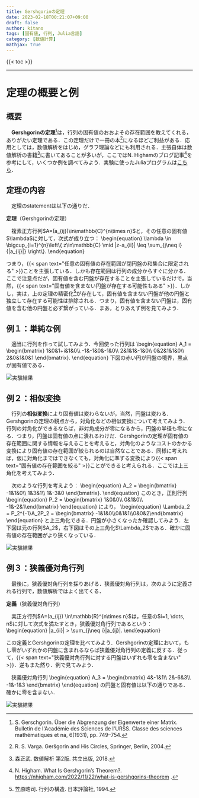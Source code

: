 ```yaml
---
title: Gershgorinの定理
date: 2023-02-18T00:21:07+09:00
draft: false
author: kitano
tags: [固有値, 行列, Julia言語]
category: [数値計算]
mathjax: true
---
```

{{< toc >}}

***

# 定理の概要と例

## 概要
　**Gershgorinの定理**[^1]は，行列の固有値のおおよその存在範囲を教えてくれる，ありがたい定理である．この定理だけで一冊の本[^5]になるほどご利益がある．応用としては，数値解析をはじめ，グラフ理論などにも利用される．主張自体は数値解析の書籍[^4]に書いてあることが多いが，ここではN. Highamのブログ記事[^2]を参考にして，いくつか例を調べてみよう．実験に使ったJuliaプログラムは[こちら](https://github.com/kitano-AppMath/my-julia-works/blob/main/Gershgorin's-Theorem.ipynb)．

## 定理の内容
　定理のstatementは以下の通りだ．
<div>
<b>定理</b>（Gershgorinの定理）
<p>　複素正方行列$A=(a_{ij})\in\mathbb{C}^{n\times n}$と，その任意の固有値$\lambda$に対して，次式が成り立つ：
\begin{equation}
\lambda \in \bigcup_{i=1}^{n}\left\{ z\in\mathbb{C} \mid  |z-a_{ii}| \leq \sum_{j\neq i}{|a_{ij}|} \right\}.  
\end{equation}
</p>
</div>

つまり，{{< span text="任意の固有値の存在範囲が閉円盤の和集合に限定される" >}}ことを主張している．しかも存在範囲は行列の成分からすぐに分かる．ここで注意点だが，固有値を含む円盤が存在することを主張しているだけで，当然，{{< span text="固有値を含まない円盤が存在する可能性もある" >}}．しかし，実は，上の定理の精密化[^3]が存在して，固有値を含まない円盤が他の円盤と独立して存在する可能性は排除される．つまり，固有値を含まない円盤は，固有値を含む他の円盤と必ず繋がっている．まあ，とりあえず例を見てみよう．

## 例１：単純な例
<div>
<p>　適当に行列を作って試してみよう．今回使った行列は
\begin{equation}
    A_1 = \begin{bmatrix} 1&0&1+i&1&0\\ -1&-1&0&-1&0\\ 2&1&1&-1&0\\ 0&2&1&1&0\\ 2&0&1&0&1 \end{bmatrix}.  
\end{equation}
下図の赤い円が円盤の境界，黒点が固有値である．</p>
<img src="/2023-02-18/fig1.png" alt="実験結果" />
</div>

## 例２：相似変換
<div>
<p>　行列の<b>相似変換</b>により固有値は変わらないが，当然，円盤は変わる．Gershgorinの定理の観点から，対角化などの相似変換について考えてみよう．行列の対角化ができるならば，非対角成分が零になるから，円盤の半径も零になる．つまり，円盤は固有値の点に潰れるわけだ．Gershgorinの定理が固有値の存在範囲に関する情報を与えることを考えると，対角化のようなコストのかかる変換により固有値の存在範囲が絞られるのは自然なことである．同様に考えれば，仮に対角化まではできなくても，対角化に準ずる変換により{{< span text="固有値の存在範囲を絞る" >}}ことができると考えられる．ここでは上三角化を考えてみよう．</p>

<p>　次のような行列を考えよう：
\begin{equation}
    A_2 = \begin{bmatrix}  -1&1&0\\ 1&3&1\\ 1&-3&0 \end{bmatrix}.  
\end{equation}
このとき，正則行列
\begin{equation}
    P_2 = \begin{bmatrix}  1&0&0\\ 0&1&0\\ -1&-2&1\end{bmatrix}
\end{equation}
により，
\begin{equation}
    \Lambda_2 = P_2^{-1}A_2P_2 = \begin{bmatrix}  -1&1&0\\0&1&1\\0&0&2\end{bmatrix}
\end{equation}
と上三角化できる．円盤が小さくなったか確認してみよう．左下図は元の行列$A_2$，右下図はその上三角化$\Lambda_2$である．確かに固有値の存在範囲がより狭くなっている．</p>
<img src="/2023-02-18/fig2.png" alt="実験結果" />
</div>

## 例３：狭義優対角行列
<div>
<p>　最後に，狭義優対角行列を採りあげる．狭義優対角行列は，次のように定義される行列で，数値解析ではよく出てくる．</p>
<b>定義</b>（狭義優対角行列）
<p>　実正方行列$A=(a_{ij}) \in\mathbb{R}^{n\times n}$は，任意の$i=1, \dots, n$に対して次式を満たすとき，狭義優対角行列であるという：
\begin{equation}
    |a_{ii}| > \sum_{j\neq i}|a_{ij}|.  
\end{equation}</p>
<p>この定義とGershgorinの定理を比べてみよう．Gershgorinの定理において，もし零がいずれかの円盤に含まれるならば狭義優対角行列の定義に反する．従って，{{< span text="狭義優対角行列に対する円盤はいずれも零を含まない" >}}．逆もまた然り．例で見てみよう．</p>

<p>　狭義優対角行列
\begin{equation}
    A_3 = \begin{bmatrix}  4&-1&1\\ 2&-6&3\\ -1&-1&3 \end{bmatrix}
\end{equation}
の円盤と固有値は以下の通りである．確かに零を含まない．</p>
<img src="/2023-02-18/fig3.png" alt="実験結果" />
</div>


[^1]: S. Gerschgorin. Über die Abgrenzung der Eigenwerte einer Matrix. Bulletin de l'Académie des Sciences de l'URSS. Classe des sciences mathématiques et na, 6(1931), pp. 749–754. 
[^2]: N. Higham. What Is Gershgorin’s Theorem?. https://nhigham.com/2022/11/22/what-is-gershgorins-theorem .
[^3]: 笠原晧司. 行列の構造. 日本評論社, 1994. 
[^4]: 森正武. 数値解析 第2版. 共立出版, 2018. 
[^5]: R. S. Varga. Geršgorin and His Circles, Springer, Berlin, 2004. 